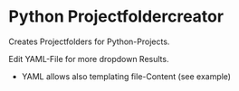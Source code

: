 # Python Projectfoldercreator

Creates Projectfolders for Python-Projects.

Edit YAML-File for more dropdown Results.

- YAML allows also templating file-Content (see example)